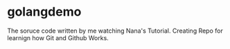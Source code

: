 # golangdemo
The soruce code written by me watching Nana's Tutorial. Creating Repo for learnign how Git and Github Works. 
